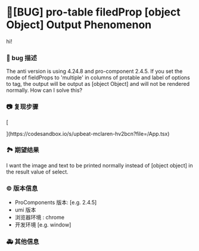 # 🐛[BUG] pro-table filedProp [object Object] Output Phenomenon

hi!

### 🐛 bug 描述

The anti version is using 4.24.8 and pro-component 2.4.5.
If you set the mode of fieldProps to 'multiple' in columns of protable and label of options to tag, the output will be output as [object Object] and will not be rendered normally.
How can I solve this?

### 📷 复现步骤

[

<!--
清晰描述复现步骤，让别人也能看到问题，如果可能，尽量提供可执行代码，
如：https://codesandbox.io/ 在此处创建一个 codesandbox，方便我们更快的排查和复现问题
-->](https://codesandbox.io/s/upbeat-mclaren-hv2bcn?file=/App.tsx)

### 🏞 期望结果

I want the image and text to be printed normally instead of [object object] in the result value of select.

### © 版本信息

- ProComponents 版本: [e.g. 2.4.5]
- umi 版本
- 浏览器环境 : chrome
- 开发环境 [e.g. window]

### 🚑 其他信息

<!--
如截图等其他信息可以贴在这里
-->
